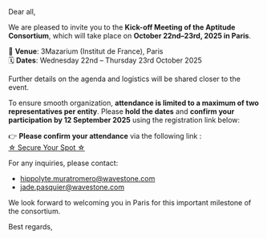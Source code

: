 <!-- var(subject)="[Aptitude] Save the Date – Aptitude Consortium Kick-off Meeting | 22–23 October 2025, Paris" -->
<!-- var(summary)="Consortium Aptitude Kick-off" -->
<!-- var(role)="Coordinator" -->
<br/>
<br/>
<br/>
Dear all,  

We are pleased to invite you to the **Kick-off Meeting of the Aptitude Consortium**, which will take place on **October 22nd–23rd, 2025 in Paris**.  

📍 **Venue**: 3Mazarium (Institut de France), Paris  
🗓 **Dates**: Wednesday 22nd – Thursday 23rd October 2025  

Further details on the agenda and logistics will be shared closer to the event.  

To ensure smooth organization, **attendance is limited to a maximum of two representatives per entity**. Please **hold the dates** and **confirm your participation by 12 September 2025** using the registration link below:  

👉 **Please confirm your attendance** via the following link :  
[<!-- link-model=button --><!-- color=#313178 --> ☆ Secure Your Spot ☆ ](https://lu.ma/tgks1886)



For any inquiries, please contact:  
- hippolyte.muratromero@wavestone.com  
- jade.pasquier@wavestone.com  

We look forward to welcoming you in Paris for this important milestone of the consortium.  

Best regards,  

<br/>